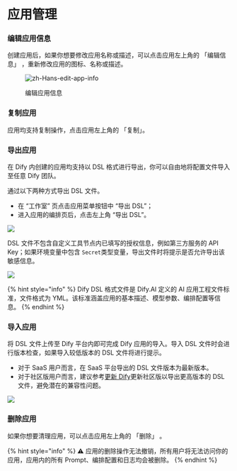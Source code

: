 # 应用管理

### 编辑应用信息

创建应用后，如果你想要修改应用名称或描述，可以点击应用左上角的 「编辑信息」 ，重新修改应用的图标、名称或描述。

<figure><img src="https://assets-docs.dify.ai//img/zh_CN/management/0b0391337f7aa4477c02fe09603dad46.webp" alt="zh-Hans-edit-app-info"><figcaption><p>编辑应用信息</p></figcaption></figure>

### 复制应用

应用均支持复制操作，点击应用左上角的 「复制」。


### 导出应用

在 Dify 内创建的应用均支持以 DSL 格式进行导出，你可以自由地将配置文件导入至任意 Dify 团队。

通过以下两种方式导出 DSL 文件。

* 在 “工作室” 页点击应用菜单按钮中 “导出 DSL”；
* 进入应用的编排页后，点击左上角 “导出 DSL”。

![](https://assets-docs.dify.ai//img/zh_CN/management/457a66965cf27bf5960954bba25c96dc.webp)

DSL 文件不包含自定义工具节点内已填写的授权信息，例如第三方服务的 API Key；如果环境变量中包含 `Secret`类型变量，导出文件时将提示是否允许导出该敏感信息。

![](https://assets-docs.dify.ai//img/zh_CN/management/c3b27947ca294bf846af82df0f87ae31.webp)

{% hint style="info" %}
Dify DSL 格式文件是 Dify.AI 定义的 AI 应用工程文件标准，文件格式为 YML。该标准涵盖应用的基本描述、模型参数、编排配置等信息。
{% endhint %}

### 导入应用

将 DSL 文件上传至 Dify 平台内即可完成 Dify 应用的导入。导入 DSL 文件时会进行版本检查，如果导入较低版本的 DSL 文件将进行提示。

- 对于 SaaS 用户而言，在 SaaS 平台导出的 DSL 文件版本为最新版本。
- 对于社区版用户而言，建议参考[更新 Dify](https://docs.dify.ai/zh-hans/getting-started/install-self-hosted/docker-compose#geng-xin-dify)更新社区版以导出更高版本的 DSL 文件，避免潜在的兼容性问题。

![](https://assets-docs.dify.ai/2024/11/487d2c1cc8b86666feb35ea8a346c053.png)

### 删除应用

如果你想要清理应用，可以点击应用左上角的 「删除」 。

{% hint style="info" %}
⚠️ 应用的删除操作无法撤销，所有用户将无法访问你的应用，应用内的所有 Prompt、编排配置和日志均会被删除。
{% endhint %}
